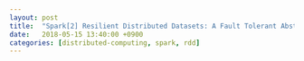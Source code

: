 ```yaml
---
layout: post
title:  "Spark[2] Resilient Distributed Datasets: A Fault Tolerant Abstraction for In Memory Cluster Computing(2012) - Review"
date:   2018-05-15 13:40:00 +0900
categories: [distributed-computing, spark, rdd]
---
```


